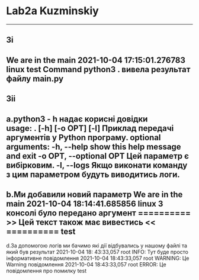 # Lab2a Kuzminskiy

---
3i
---
We are in the __main__
2021-10-04 17:15:01.276783 linux test Command python3 . вивела результат файлу __main__.py
---
3ii
---
a.python3 - h надає корисні довідки  
usage: . [-h] [-o OPT] [-l]
Приклад передачі аргументів у Python програму. optional arguments:
-h, --help show this help message and exit -o OPT, --optional OPT Цей параметр є вибірковим. -l, --logs Якщо виконати
команду з цим параметром будуть виводитись логи.
---
b.Ми добавили новий параметр We are in the __main__
2021-10-04 18:14:41.685856 linux З консолі було передано аргумент ========== >> Цей текст також має вивестись <<
========== test 
---
d.За допомогою логів ми бачимо які дії відбувались у нашому файлі та який був результат 2021-10-04 18:
43:33,057 root INFO: Тут буде просто інформативне повідомлення 2021-10-04 18:43:33,057 root WARNING: Це Warning
повідомлення 2021-10-04 18:43:33,057 root ERROR: Це повідомлення про помилку test

